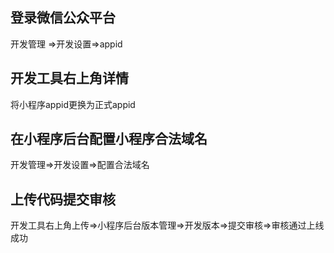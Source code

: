 ## 登录微信公众平台
开发管理 =>开发设置=>appid

## 开发工具右上角详情
将小程序appid更换为正式appid

## 在小程序后台配置小程序合法域名
开发管理=>开发设置=>配置合法域名

## 上传代码提交审核
开发工具右上角上传=>小程序后台版本管理=>开发版本=>提交审核=>审核通过上线成功